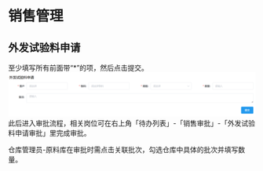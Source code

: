 # 销售管理
## 外发试验料申请
至少填写所有前面带“*”的项，然后点击<kbd>提交</kbd>。 
![图片](../../.vuepress/public/images/sales/out1.png)  
此后进入审批流程，相关岗位可在右上角「待办列表」-「销售审批」-「外发试验料申请审批」里完成审批。  
<ShowImg src="/images/process/xs-wfsylsqsp.png" text="“外发试验料申请审批”的审批流程图"/>  

仓库管理员-原料库在审批时需点击<kbd>关联批次</kbd>，勾选仓库中具体的批次并填写数量。  